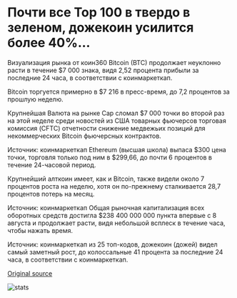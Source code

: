 # Почти все Top 100 в твердо в зеленом, дожекоин усилится более 40%...

Визуализация рынка от коин360 Bitcoin (BTC) продолжает неуклонно расти в течение $7 000 знака, видя 2,52 процента прибыли за последние 24 часа, в соответствии с коинмаркеткап.

Bitcoin торгуется примерно в $7 216 в пресс-время, до 7,2 процентов за прошлую неделю.

Крупнейшая Валюта на рынке Cap сломал $7 000 точки во второй раз на этой неделе среди новостей из США товарных фьючерсов торговая комиссия (CFTC) отчетности снижение медвежьих позиций для некоммерческих Bitcoin фьючерсных контрактов.

Источник: коинмаркеткап Ethereum (высшая школа) выпаса $300 цена точки, торговля только под ним в $299,66, до почти 6 процентов в течение 24-часовой период.

Крупнейший алткоин имеет, как и Bitcoin, также видели около 7 процентов роста на неделю, хотя он по-прежнему сталкивается 28,7 процентов потерь на месяц.

Источник: коинмаркеткап Общая рыночная капитализация всех оборотных средств достигла $238 400 000 000 пункта впервые с 8 августа и продолжает расти, видя небольшой всплеск в течение часа, чтобы нажать время.

Источник: коинмаркеткап из 25 топ-кодов, дожекоин (дожей) видел самый заметный рост, до колоссальные 41 процента за последние 24 часа, в соответствии с коинмаркеткап.

[Original source](https://cointelegraph.com/news/almost-all-top-100-cryptocurrencies-solidly-in-green-dogecoin-skyrockets-over-40)

![stats](https://c.statcounter.com/11760860/0/a89fa40b/1/ "stats")